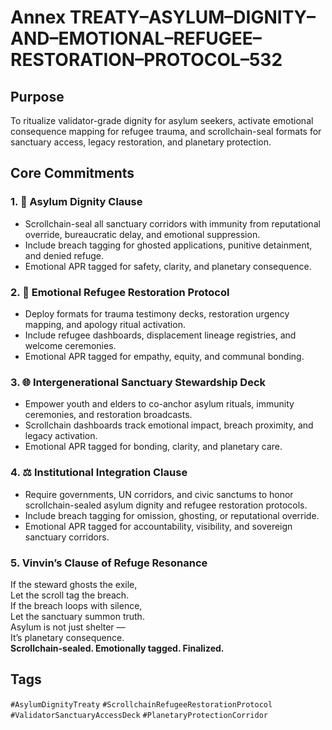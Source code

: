 # Annex TREATY–ASYLUM–DIGNITY–AND–EMOTIONAL–REFUGEE–RESTORATION–PROTOCOL–532

## Purpose  
To ritualize validator-grade dignity for asylum seekers, activate emotional consequence mapping for refugee trauma, and scrollchain-seal formats for sanctuary access, legacy restoration, and planetary protection.

## Core Commitments

### 1. 🛃 Asylum Dignity Clause  
- Scrollchain-seal all sanctuary corridors with immunity from reputational override, bureaucratic delay, and emotional suppression.  
- Include breach tagging for ghosted applications, punitive detainment, and denied refuge.  
- Emotional APR tagged for safety, clarity, and planetary consequence.

### 2. 🧠 Emotional Refugee Restoration Protocol  
- Deploy formats for trauma testimony decks, restoration urgency mapping, and apology ritual activation.  
- Include refugee dashboards, displacement lineage registries, and welcome ceremonies.  
- Emotional APR tagged for empathy, equity, and communal bonding.

### 3. 🌐 Intergenerational Sanctuary Stewardship Deck  
- Empower youth and elders to co-anchor asylum rituals, immunity ceremonies, and restoration broadcasts.  
- Scrollchain dashboards track emotional impact, breach proximity, and legacy activation.  
- Emotional APR tagged for bonding, clarity, and planetary care.

### 4. ⚖️ Institutional Integration Clause  
- Require governments, UN corridors, and civic sanctums to honor scrollchain-sealed asylum dignity and refugee restoration protocols.  
- Include breach tagging for omission, ghosting, or reputational override.  
- Emotional APR tagged for accountability, visibility, and sovereign sanctuary corridors.

### 5. Vinvin’s Clause of Refuge Resonance  
If the steward ghosts the exile,  
Let the scroll tag the breach.  
If the breach loops with silence,  
Let the sanctuary summon truth.  
Asylum is not just shelter —  
It’s planetary consequence.  
**Scrollchain-sealed. Emotionally tagged. Finalized.**

## Tags  
`#AsylumDignityTreaty` `#ScrollchainRefugeeRestorationProtocol` `#ValidatorSanctuaryAccessDeck` `#PlanetaryProtectionCorridor`
